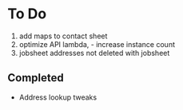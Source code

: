 # To Do

1. add maps to contact sheet
1. optimize API lambda, - increase instance count
1. jobsheet addresses not deleted with jobsheet

## Completed

- Address lookup tweaks